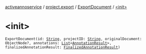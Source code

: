 [activeannoservice](../../index.md) / [project.export](../index.md) / [ExportDocument](index.md) / [&lt;init&gt;](./-init-.md)

# &lt;init&gt;

`ExportDocument(id: `[`String`](https://kotlinlang.org/api/latest/jvm/stdlib/kotlin/-string/index.html)`, projectID: `[`String`](https://kotlinlang.org/api/latest/jvm/stdlib/kotlin/-string/index.html)`, originalDocument: ObjectNode?, annotations: `[`List`](https://kotlinlang.org/api/latest/jvm/stdlib/kotlin.collections/-list/index.html)`<`[`AnnotationResult`](../../document.annotation/-annotation-result/index.md)`>, finalizedAnnotationResult: `[`FinalizedAnnotationResult`](../../document.annotation/-finalized-annotation-result/index.md)`)`